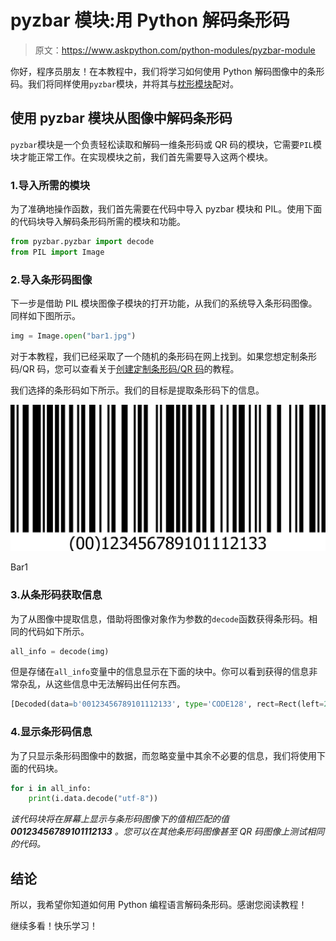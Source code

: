 # pyzbar 模块:用 Python 解码条形码

> 原文：<https://www.askpython.com/python-modules/pyzbar-module>

你好，程序员朋友！在本教程中，我们将学习如何使用 Python 解码图像中的条形码。我们将同样使用`pyzbar`模块，并将其与[枕形模块](https://www.askpython.com/python-modules/pillow-module)配对。

## 使用 pyzbar 模块从图像中解码条形码

`pyzbar`模块是一个负责轻松读取和解码一维条形码或 QR 码的模块，它需要`PIL`模块才能正常工作。在实现模块之前，我们首先需要导入这两个模块。

### 1.导入所需的模块

为了准确地操作函数，我们首先需要在代码中导入 pyzbar 模块和 PIL。使用下面的代码块导入解码条形码所需的模块和功能。

```py
from pyzbar.pyzbar import decode
from PIL import Image

```

### 2.导入条形码图像

下一步是借助 PIL 模块图像子模块的打开功能，从我们的系统导入条形码图像。同样如下图所示。

```py
img = Image.open("bar1.jpg")

```

对于本教程，我们已经采取了一个随机的条形码在网上找到。如果您想定制条形码/QR 码，您可以查看关于[创建定制条形码/QR 码](https://www.askpython.com/python-modules/qrcode-module)的教程。

我们选择的条形码如下所示。我们的目标是提取条形码下的信息。

![Bar1](img/7625f26e256e575f0305818016f8413f.png)

Bar1

### 3.从条形码获取信息

为了从图像中提取信息，借助将图像对象作为参数的`decode`函数获得条形码。相同的代码如下所示。

```py
all_info = decode(img)

```

但是存储在`all_info`变量中的信息显示在下面的块中。你可以看到获得的信息非常杂乱，从这些信息中无法解码出任何东西。

```py
[Decoded(data=b'00123456789101112133', type='CODE128', rect=Rect(left=28, top=0, width=2114, height=885), polygon=[Point(x=28, y=1), Point(x=28, y=885), Point(x=2142, y=884), Point(x=2142, y=0)])]

```

### 4.显示条形码信息

为了只显示条形码图像中的数据，而忽略变量中其余不必要的信息，我们将使用下面的代码块。

```py
for i in all_info:
    print(i.data.decode("utf-8"))

```

*该代码块将在屏幕上显示与条形码图像下的值相匹配的值 **00123456789101112133** 。您可以在其他条形码图像甚至 QR 码图像上测试相同的代码。*

## 结论

所以，我希望你知道如何用 Python 编程语言解码条形码。感谢您阅读教程！

继续多看！快乐学习！